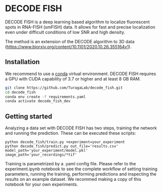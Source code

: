 # DECODE FISH
DECODE FISH is a deep learning based algorithm to localize fluorescent spots in RNA-FISH (smFISH) data. 
It allows for fast and precise localization even under difficult conditions of low SNR and high density.

The method is an extension of the DECODE algorithm to 3D data (https://www.biorxiv.org/content/10.1101/2020.10.26.355164v1).

## Installation
We recommend to use a [conda](https://docs.conda.io/en/latest/miniconda.html) virtual environment.
DECODE FISH requires a GPU with CUDA capability of 3.7 or higher and at least 8 GB RAM.
```bash
git clone https://github.com/TuragaLab/decode_fish.git
cd decode_fish
conda env create -f requirements.yaml
conda activate decode_fish_dev
```

## Getting started

Analyzing a data set with DECODE FISH has two steps, training the network and running the prediction.
These can be executed these scripts:

```
python decode_fish/train.py +experiment=your_experiment
python decode_fish/predict.py out_file='results.csv' model_path='your_experiment/model.pkl' image_path='your_recordings/*tif'
```

Training is parametrized by a .yaml config file. 
Please refer to the experiment.ipynb notebook to see the complete workflow of setting training parameters, 
running the training, performing predictions and inspecting the results on an example dataset. 
We recommed making a copy of this notebook for your own experiments.


